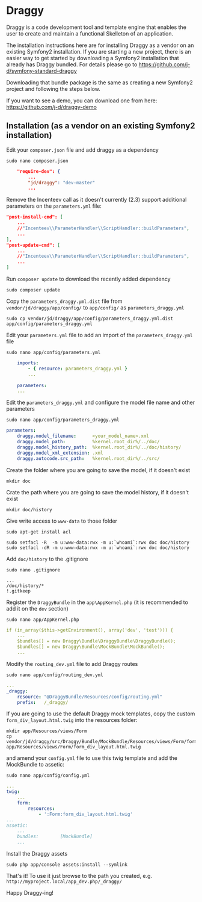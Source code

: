 Draggy
======

Draggy is a code development tool and template engine that enables the user to create and maintain a functional
Skelleton of an application.

The installation instructions here are for installing Draggy as a vendor on an existing Symfony2 installation.
If you are starting a new project, there is an easier way to get started by downloading a Symfony2 installation 
that already has Draggy bundled. For details please go to https://github.com/j-d/symfony-standard-draggy

Downloading that bundle package is the same as creating a new Symfony2 project and following the steps below.

If you want to see a demo, you can download one from here: https://github.com/j-d/draggy-demo

Installation (as a vendor on an existing Symfony2 installation)
---------------------------------------------------------------
Edit your `composer.json` file and add draggy as a dependency

    sudo nano composer.json

```json
    "require-dev": {
        ...
        "jd/draggy": "dev-master"
        ...
```

Remove the Incenteev call as it doesn't currently (2.3) support additional parameters on the `parameters.yml` file:

```json
"post-install-cmd": [
    ...
    //"Incenteev\\ParameterHandler\\ScriptHandler::buildParameters",
    ...
],
"post-update-cmd": [
    ...
    //"Incenteev\\ParameterHandler\\ScriptHandler::buildParameters",
    ...
]

```

Run `composer update` to download the recently added dependency

    sudo composer update

Copy the `parameters_draggy.yml.dist` file from `vendor/jd/draggy/app/config/` to `app/config/` as `parameters_draggy.yml`

    sudo cp vendor/jd/draggy/app/config/parameters_draggy.yml.dist app/config/parameters_draggy.yml

Edit your `parameters.yml` file to add an import of the `parameters_draggy.yml` file

    sudo nano app/config/parameters.yml

```yml
    imports:
        - { resource: parameters_draggy.yml }
        ...
    
    parameters:
    ...
```

Edit the `parameters_draggy.yml` and configure the model file name and other parameters

    sudo nano app/config/parameters_draggy.yml

```yml
parameters:
    draggy.model_filename:      <your_model_name>.xml
    draggy.model_path:          %kernel.root_dir%/../doc/
    draggy.model_history_path:  %kernel.root_dir%/../doc/history/
    draggy.model_xml_extension: .xml
    draggy.autocode.src_path:   %kernel.root_dir%/../src/
```

Create the folder where you are going to save the model, if it doesn't exist

    mkdir doc

Crate the path where you are going to save the model history, if it doesn't exist

    mkdir doc/history

Give write access to `www-data` to those folder

    sudo apt-get install acl
    
    sudo setfacl -R  -m u:www-data:rwx -m u:`whoami`:rwx doc doc/history
    sudo setfacl -dR -m u:www-data:rwx -m u:`whoami`:rwx doc doc/history

Add `doc/history` to the .gitignore

    sudo nano .gitignore

```
...
/doc/history/*
!.gitkeep
```

Register the `DraggyBundle` in the `app\AppKernel.php` (it is recommended to add it on the `dev` section)

    sudo nano app/AppKernel.php

```yml
if (in_array($this->getEnvironment(), array('dev', 'test'))) {
    ...
    $bundles[] = new Draggy\Bundle\DraggyBundle\DraggyBundle();
    $bundles[] = new Draggy\Bundle\MockBundle\MockBundle();
    ...
```

Modify the `routing_dev.yml` file to add Draggy routes

    sudo nano app/config/routing_dev.yml

```yml
... 
_draggy:
    resource: "@DraggyBundle/Resources/config/routing.yml"
    prefix:   /_draggy/
```

If you are going to use the default Draggy mock templates, copy the custom `form_div_layout.html.twig` into the resources folder:

    mkdir app/Resources/views/Form
    cp vendor/jd/draggy/src/Draggy/Bundle/MockBundle/Resources/views/Form/form_div_layout.html.twig app/Resources/views/Form/form_div_layout.html.twig

and amend your `config.yml` file to use this twig template and add the MockBundle to assetic:

    sudo nano app/config/config.yml

```yml
... 
twig:
    ...
    form:
        resources:
            - ':Form:form_div_layout.html.twig'
...
assetic:
    ...
    bundles:        [MockBundle]
    ...
```

Install the Draggy assets

    sudo php app/console assets:install --symlink

That's it! To use it just browse to the path you created, e.g. `http://myproject.local/app_dev.php/_draggy/`

Happy Draggy-ing!
